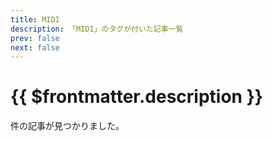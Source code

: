 ```yaml
---
title: MIDI
description: 「MIDI」のタグが付いた記事一覧
prev: false
next: false
---
```


<script lang="ts" setup>
    import TaggedPostList from "../.vitepress/components/TaggedPostList.vue"
    import PostCounter from "../.vitepress/components/PostCounter.vue"
</script>

# {{ $frontmatter.description }}

<span class="text-base"><PostCounter tag="midi" /></span>件の記事が見つかりました。

<TaggedPostList tag="midi" />